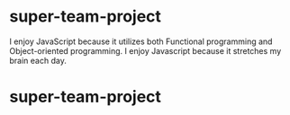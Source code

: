 # super-team-project
I enjoy JavaScript because it utilizes both Functional programming and Object-oriented programming.
I enjoy Javascript because it stretches my brain each day.

# super-team-project
